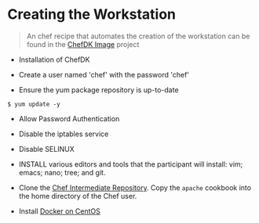 # Creating the Workstation

> An chef recipe that automates the creation of the workstation can be found in the [ChefDK Image](
https://github.com/chef-training/chefdk-image/blob/master/cookbooks/workstations/recipes/extending_cookbooks.rb
) project

* Installation of ChefDK

* Create a user named 'chef' with the password 'chef'

* Ensure the yum package repository is up-to-date

```
$ yum update -y
```

* Allow Password Authentication

* Disable the iptables service

* Disable SELINUX

* INSTALL various editors and tools that the participant will install: vim; emacs; nano; tree; and git.

* Clone the [Chef Intermediate Repository](https://github.com/chef-training/chef-intermediate-repo). Copy the `apache` cookbook into the home directory of the Chef user.

* Install [Docker on CentOS](https://docs.docker.com/engine/installation/centos/)
